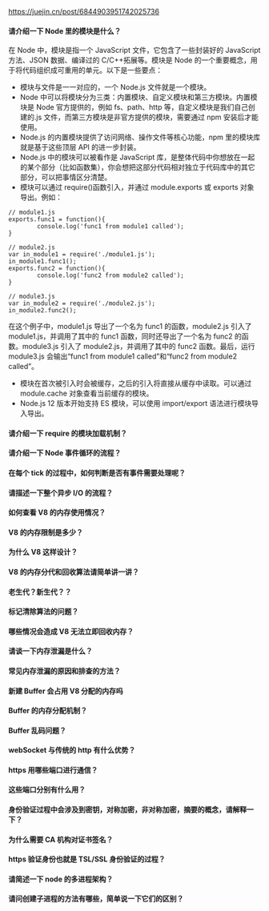 <!--
 * @Author: Shu Binqi
 * @Date: 2023-02-28 19:06:05
 * @LastEditors: Shu Binqi
 * @LastEditTime: 2023-03-03 01:36:21
 * @Description: NodeJS 面试题（27题）
 * @Version: 1.0.0
 * @FilePath: \interviewQuestions\NodeJS\NodeJS.md
-->

https://juejin.cn/post/6844903951742025736

#### 请介绍一下 Node 里的模块是什么？

在 Node 中，模块是指一个 JavaScript 文件，它包含了一些封装好的 JavaScript 方法、JSON 数据、编译过的 C/C++拓展等。模块是 Node 的一个重要概念，用于将代码组织成可重用的单元。以下是一些要点：

- 模块与文件是一一对应的，一个 Node.js 文件就是一个模块。
- Node 中可以将模块分为三类：内置模块、自定义模块和第三方模块。内置模块是 Node 官方提供的，例如 fs、path、http 等，自定义模块是我们自己创建的.js 文件，而第三方模块是非官方提供的模块，需要通过 npm 安装后才能使用。
- Node.js 的内置模块提供了访问网络、操作文件等核心功能，npm 里的模块库就是基于这些顶层 API 的进一步封装。
- Node.js 中的模块可以被看作是 JavaScript 库，是整体代码中你想放在一起的某个部分（比如函数集），你会想把这部分代码相对独立于代码库中的其它部分，可以把事情区分清楚。
- 模块可以通过 require()函数引入，并通过 module.exports 或 exports 对象导出。例如：

```
// module1.js
exports.func1 = function(){
        console.log('func1 from module1 called');
}

// module2.js
var in_module1 = require('./module1.js');
in_module1.func1();
exports.func2 = function(){
        console.log('func2 from module2 called');
}

// module3.js
var in_module2 = require('./module2.js');
in_module2.func2();
```

在这个例子中，module1.js 导出了一个名为 func1 的函数，module2.js 引入了 module1.js，并调用了其中的 func1 函数，同时还导出了一个名为 func2 的函数。module3.js 引入了 module2.js，并调用了其中的 func2 函数。最后，运行 module3.js 会输出“func1 from module1 called”和“func2 from module2 called”。

- 模块在首次被引入时会被缓存，之后的引入将直接从缓存中读取。可以通过 module.cache 对象查看当前缓存的模块。
- Node.js 12 版本开始支持 ES 模块，可以使用 import/export 语法进行模块导入导出。

#### 请介绍一下 require 的模块加载机制？

#### 请介绍一下 Node 事件循环的流程？

#### 在每个 tick 的过程中，如何判断是否有事件需要处理呢？

#### 请描述一下整个异步 I/O 的流程？

#### 如何查看 V8 的内存使用情况？

#### V8 的内存限制是多少？

#### 为什么 V8 这样设计？

#### V8 的内存分代和回收算法请简单讲一讲？

#### 老生代？新生代？？

#### 标记清除算法的问题？

#### 哪些情况会造成 V8 无法立即回收内存？

#### 请谈一下内存泄漏是什么？

#### 常见内存泄漏的原因和排查的方法？

#### 新建 Buffer 会占用 V8 分配的内存吗

#### Buffer 的内存分配机制？

#### Buffer 乱码问题？

#### webSocket 与传统的 http 有什么优势？

#### https 用哪些端口进行通信？

#### 这些端口分别有什么用？

#### 身份验证过程中会涉及到密钥，对称加密，非对称加密，摘要的概念，请解释一下？

#### 为什么需要 CA 机构对证书签名？

#### https 验证身份也就是 TSL/SSL 身份验证的过程？

#### 请简述一下 node 的多进程架构？

#### 请问创建子进程的方法有哪些，简单说一下它们的区别？
